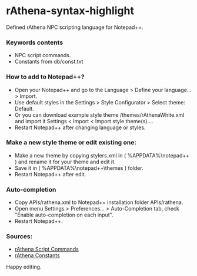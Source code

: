 rAthena-syntax-highlight
======================

Defined rAthena NPC scripting language for Notepad++.

### Keywords contents
 - NPC script commands.
 - Constants from db/const.txt


### How to add to Notepad++?
 - Open your Notepad++ and go to the Language > Define your language... > Import.
 - Use default styles in the Settings > Style Configurator > Select theme: Default.
 - Or you can download example style theme /themes/rAthenaWhite.xml and import it Settings < Import < Import style theme(s)....
 - Restart Notepad++ after changing language or styles.


### Make a new style theme or edit existing one:
 - Make a new theme by copying stylers.xml in ( %APPDATA%\notepad++ ) and rename it for your theme and edit it.
 - Save it in ( %APPDATA%\notepad++\themes ) folder.
 - Restart Notepad++ after edit.


### Auto-completion
 - Copy APIs/rathena.xml to Notepad++ installation folder APIs/rathena.
 - Open menu Settings > Preferences... > Auto-Completion tab, check "Enable auto-completion on each input".
 - Restart Notepad++.


### Sources:
 - [rAthena Script Commands](https://github.com/rathena/rathena/blob/b758f398826c4b8d670e40aea379bce672dec839/doc/script_commands.txt)
 - [rAthena Constants](https://github.com/rathena/rathena/blob/b758f398826c4b8d670e40aea379bce672dec839/db/const.txt)


Happy editing.